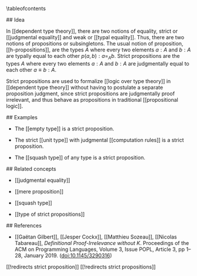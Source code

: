 
\tableofcontents

## Idea

In [[dependent type theory]], there are two notions of equality, strict or [[judgmental equality]] and weak or [[typal equality]]. Thus, there are two notions of propositions or subsingletons. The usual notion of proposition, [[h-propositions]], are the types $A$ where every two elements $a:A$ and $b:A$ are typally equal to each other $p(a, b):a =_A b$. Strict propositions are the types $A$ where every two elements $a:A$ and $b:A$ are judgmentally equal to each other $a \equiv b:A$. 

Strict propositions are used to formalize [[logic over type theory]] in [[dependent type theory]] without having to postulate a separate proposition judgment, since strict propositions are judgmentally proof irrelevant, and thus behave as propositions in traditional [[propositional logic]]. 

## Examples

* The [[empty type]] is a strict proposition.

* The strict [[unit type]] with judgmental [[computation rules]] is a strict proposition. 

* The [[squash type]] of any type is a strict proposition.

## Related concepts

* [[judgmental equality]]

* [[mere proposition]]

* [[squash type]]

* [[type of strict propositions]]

## References

* [[Gaëtan Gilbert]], [[Jesper Cockx]], [[Matthieu Sozeau]], [[Nicolas Tabareau]], *Definitional Proof-Irrelevance without K*. Proceedings of the ACM on Programming Languages, Volume 3, Issue POPL, Article 3, pp 1–28, January 2019. ([doi:10.1145/3290316](https://doi.org/10.1145/3290316))

[[!redirects strict proposition]]
[[!redirects strict propositions]]